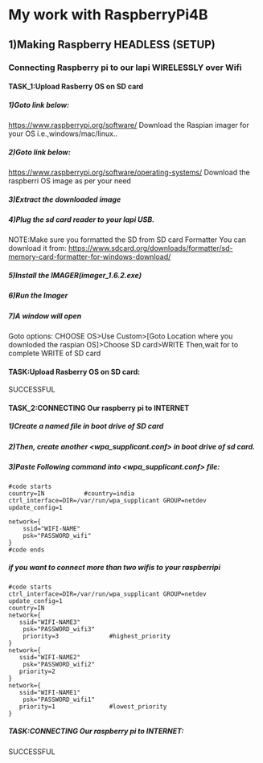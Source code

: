 # My work with RaspberryPi4B

## 1)Making Raspberry HEADLESS (SETUP)
### Connecting Raspberry pi to our lapi WIRELESSLY over Wifi


#### TASK_1:Upload Rasberry OS on SD card

##### 1)Goto link below:
https://www.raspberrypi.org/software/
Download the Raspian imager for your OS i.e.,windows/mac/linux..

##### 2)Goto link below:
https://www.raspberrypi.org/software/operating-systems/
Download the raspberri OS image as per your need

##### 3)Extract the downloaded image

##### 4)Plug the sd card reader to your lapi USB.
NOTE:Make sure you formatted the SD from SD card Formatter
You can download it from:
https://www.sdcard.org/downloads/formatter/sd-memory-card-formatter-for-windows-download/

##### 5)Install the IMAGER(imager_1.6.2.exe)

##### 6)Run the Imager

##### 7)A window will open
Goto options:
CHOOSE OS>Use Custom>[Goto Location where you downloded the raspian OS]>Choose SD card>WRITE
Then,wait for to complete WRITE of SD card 

#### TASK:Upload Rasberry OS on SD card:
SUCCESSFUL

#### TASK_2:CONNECTING Our raspberry pi to INTERNET

##### 1)Create a <ssh> named file in boot drive of SD card

##### 2)Then, create another <wpa_supplicant.conf> in boot drive of sd card.

##### 3)Paste Following command into <wpa_supplicant.conf> file:

```
#code starts
country=IN           #country=india
ctrl_interface=DIR=/var/run/wpa_supplicant GROUP=netdev
update_config=1

network={
    ssid="WIFI-NAME"
    psk="PASSWORD_wifi"
}
#code ends
```

##### if you want to connect more than two wifis to your raspberripi
```
#code starts
ctrl_interface=DIR=/var/run/wpa_supplicant GROUP=netdev
update_config=1
country=IN
network={
   ssid="WIFI-NAME3"
    psk="PASSWORD_wifi3"
    priority=3              #highest_priority
}
network={
   ssid="WIFI-NAME2"
    psk="PASSWORD_wifi2"
   priority=2
}
network={
   ssid="WIFI-NAME1"
    psk="PASSWORD_wifi1"
   priority=1               #lowest_priority
}
```

##### TASK:CONNECTING Our raspberry pi to INTERNET:
SUCCESSFUL




